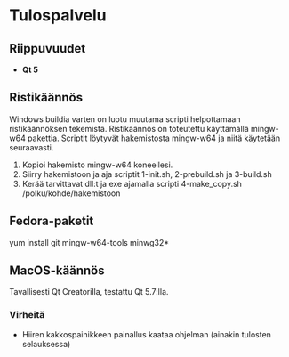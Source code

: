 Tulospalvelu
============

Riippuvuudet
------------

 - **Qt 5**

Ristikäännös
------------

Windows buildia varten on luotu muutama scripti helpottamaan ristikäännöksen
tekemistä. Ristikäännös on toteutettu käyttämällä mingw-w64 pakettia.
Scriptit löytyvät hakemistosta mingw-w64 ja niitä käytetään seuraavasti.

 1. Kopioi hakemisto mingw-w64 koneellesi.
 2. Siirry hakemistoon ja aja scriptit 1-init.sh, 2-prebuild.sh ja 3-build.sh
 3. Kerää tarvittavat dll:t ja exe ajamalla scripti 4-make\_copy.sh /polku/kohde/hakemistoon

Fedora-paketit
--------------

yum install git mingw-w64-tools minwg32*

MacOS-käännös
-------------

Tavallisesti Qt Creatorilla, testattu Qt 5.7:lla.

### Virheitä

 - Hiiren kakkospainikkeen painallus kaataa ohjelman (ainakin tulosten selauksessa)
